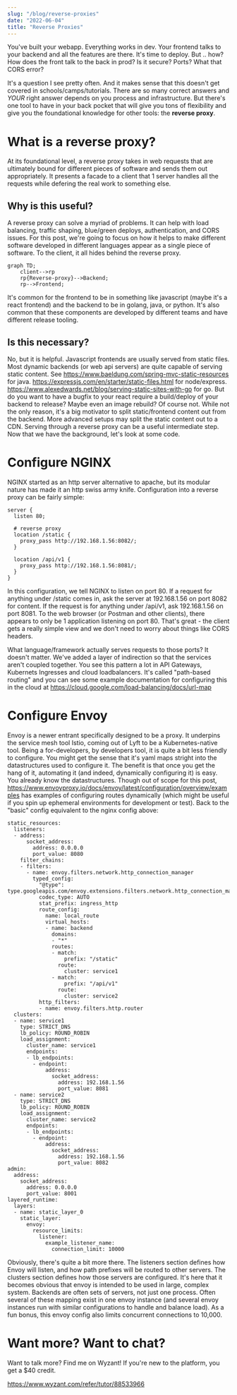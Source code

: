 ```yaml
---
slug: "/blog/reverse-proxies"
date: "2022-06-04"
title: "Reverse Proxies"
---
```


You've built your webapp.  Everything works in dev.  Your frontend talks to your backend and all the features are there.  It's time to deploy.  But .. how?  How does the front talk to the back in prod? Is it secure? Ports? What that CORS error?

It's a question I see pretty often.  And it makes sense that this doesn't get covered in schools/camps/tutorials.  There are so many correct answers and *YOUR* right answer depends on you process and infrastructure.  But there's one tool to have in your back pocket that will give you tons of flexibility and give you the foundational knowledge for other tools: the **reverse proxy**.

# What is a reverse proxy?
At its foundational level, a reverse proxy takes in web requests that are ultimately bound for different pieces of software and sends them out appropriately.  It presents a facade to a client that 1 server handles all the requests while defering the real work to something else. 

## Why is this useful?
A reverse proxy can solve a myriad of problems.  It can help with load balancing, traffic shaping, blue/green deploys, authentication, and CORS issues.  For this post, we're going to focus on how it helps to make different software developed in different languages appear as a single piece of software.  To the client, it all hides behind the reverse proxy.



```mermaid
graph TD;
    client-->rp
    rp{Reverse-proxy}-->Backend;
    rp-->Frontend;
``` 


It's common for the frontend to be in something like javascript (maybe it's a react frontend) and the backend to be in golang, java, or python.  It's also common that these components are developed by different teams and have different release tooling.  

## Is this necessary?
No, but it is helpful. Javascript frontends are usually served from static files.  Most dynamic backends (or web api servers) are quite capable of serving static content. See https://www.baeldung.com/spring-mvc-static-resources for java. https://expressjs.com/en/starter/static-files.html for node/express. https://www.alexedwards.net/blog/serving-static-sites-with-go for go.  But do you want to have a bugfix to your react require a build/deploy of your backend to release?  Maybe even an image rebuild?  Of course not.  While not the only reason, it's a big motivator to split static/frontend content out from the backend.  More advanced setups may split the static content out to a CDN.  Serving through a reverse proxy can be a useful intermediate step. Now that we have the background, let's look at some code.

# Configure NGINX
NGINX started as an http server alternative to apache, but its modular nature has made it an http swiss army knife.  Configuration into a reverse proxy can be fairly simple:
```{numberLines: true}
server {
  listen 80;

  # reverse proxy
  location /static {
    proxy_pass http://192.168.1.56:8082/; 
  }

  location /api/v1 {
    proxy_pass http://192.168.1.56:8081/; 
  }
}
```

In this configuration, we tell NGINX to listen on port 80.  If a request for anything under /static comes in, ask the server at 192.168.1.56 on port 8082 for content.  If the request is for anything under /api/v1, ask 192.168.1.56 on port 8081.  To the web browser (or Postman and other clients), there appears to only be 1 application listening on port 80.  That's great - the client gets a really simple view and we don't need to worry about things like CORS headers.  

What language/framework actually serves requests to those ports?  It doesn't matter.  We've added a layer of indirection so that the services aren't coupled together.  You see this pattern a lot in API Gateways, Kubernets Ingresses and cloud loadbalancers. It's called "path-based routing" and you can see some example documentation for configuring this in the cloud at https://cloud.google.com/load-balancing/docs/url-map 

# Configure Envoy
Envoy is a newer entrant specifically designed to be a proxy.  It underpins the service mesh tool Istio, coming out of Lyft to be a Kubernetes-native tool.  Being a for-developers, by developers tool, it is quite a bit less friendly to configure.  You might get the sense that it's yaml maps stright into the datastructures used to configure it.  The benefit is that once you get the hang of it, automating it (and indeed, dynamically configuring it) is easy.  You already know the datastructures.  Though out of scope for this post, https://www.envoyproxy.io/docs/envoy/latest/configuration/overview/examples has examples of configuring routes dynamically (which might be useful if you spin up ephemeral environments for development or test).  Back to the "basic" config equivalent to the nginx config above:

```{numberLines: true}
static_resources:
  listeners:
  - address:
      socket_address:
        address: 0.0.0.0
        port_value: 8080
    filter_chains:
    - filters:
      - name: envoy.filters.network.http_connection_manager
        typed_config:
          "@type": type.googleapis.com/envoy.extensions.filters.network.http_connection_manager.v3.HttpConnectionManager
          codec_type: AUTO
          stat_prefix: ingress_http
          route_config:
            name: local_route
            virtual_hosts:
            - name: backend
              domains:
              - "*"
              routes:
              - match:
                  prefix: "/static"
                route:
                  cluster: service1
              - match:
                  prefix: "/api/v1"
                route:
                  cluster: service2
          http_filters:
          - name: envoy.filters.http.router
  clusters:
  - name: service1
    type: STRICT_DNS
    lb_policy: ROUND_ROBIN
    load_assignment:
      cluster_name: service1
      endpoints:
      - lb_endpoints:
        - endpoint:
            address:
              socket_address:
                address: 192.168.1.56
                port_value: 8081
  - name: service2
    type: STRICT_DNS
    lb_policy: ROUND_ROBIN
    load_assignment:
      cluster_name: service2
      endpoints:
      - lb_endpoints:
        - endpoint:
            address:
              socket_address:
                address: 192.168.1.56
                port_value: 8082
admin:
  address:
    socket_address:
      address: 0.0.0.0
      port_value: 8001
layered_runtime:
  layers:
  - name: static_layer_0
    static_layer:
      envoy:
        resource_limits:
          listener:
            example_listener_name:
              connection_limit: 10000
```

Obviously, there's quite a bit more there.   The listeners section defines how Envoy will listen, and how path prefixes will be routed to other servers.  The clusters section defines how those servers are configured.  It's here that it becomes obvious that envoy is intended to be used in large, complex system.  Backends are often sets of servers, not just one process.  Often several of these mapping exist in one envoy instance (and several envoy instances run with similar configurations to handle and balance load).  As a fun bonus, this envoy config also limits concurrent connections to 10,000.  

# Want more?  Want to chat?

Want to talk more?  Find me on Wyzant!  If you're new to the platform, you get a $40 credit. 

https://www.wyzant.com/refer/tutor/88533966